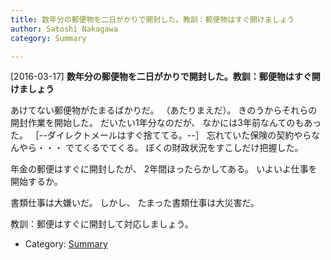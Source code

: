 ```yaml
---
title: 数年分の郵便物を二日がかりで開封した。教訓：郵便物はすぐ開けましょう
author: Satoshi Nakagawa
category: Summary

---
```


[2016-03-17] **数年分の郵便物を二日がかりで開封した。教訓：郵便物はすぐ開けましょう** 

 あけてない郵便物がたまるばかりだ。
（あたりまえだ）。
きのうからそれらの開封作業を開始した。
だいたい1年分なのだが、
なかには3年前なんてのもあった。
［--ダイレクトメールはすぐ捨ててる。--］
忘れていた保険の契約やらなんやら・・・
でてくるでてくる。
ぼくの財政状況をすこしだけ把握した。

 年金の郵便はすぐに開封したが、
2年間ほったらかしてある。
いよいよ仕事を開始するか。

 書類仕事は大嫌いだ。
しかし、
たまった書類仕事は大災害だ。

教訓：郵便はすぐに開封して対応しましょう。

- Category: [Summary](https://merapano.github.io/categories.html#Summary)

